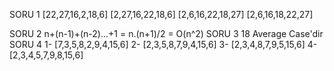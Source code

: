 SORU 1
[22,27,16,2,18,6]
[2,27,16,22,18,6]
[2,6,16,22,18,27]
[2,6,16,18,22,27]

SORU 2
n+(n-1)+(n-2)...+1 =  n.(n+1)/2 = O(n^2)
SORU 3
18 Average Case'dir
SORU 4
1- [7,3,5,8,2,9,4,15,6] 
2- [2,3,5,8,7,9,4,15,6] 
3- [2,3,4,8,7,9,5,15,6]
4- [2,3,4,5,7,9,8,15,6]
